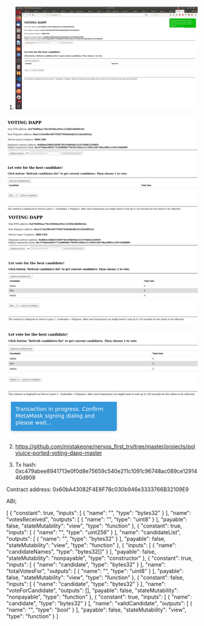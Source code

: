 1. ![Call](https://github.com/mistakeone/nervos_first_try/blob/master/7%20task/888881.png?raw=true "Call")

![Call](https://github.com/mistakeone/nervos_first_try/blob/master/7%20task/8888.png?raw=true "Call")
![Call](https://github.com/mistakeone/nervos_first_try/blob/master/7%20task/888888.png?raw=true "Call")

![Call](https://github.com/mistakeone/nervos_first_try/blob/master/7%20task/8888888.png?raw=true "Call")
![Call](https://github.com/mistakeone/nervos_first_try/blob/master/7%20task/888888888.png?raw=true "Call")


2. https://github.com/mistakeone/nervos_first_try/tree/master/projects/polyjuice-ported-voting-dapp-master

3. 
   Tx hash: 0xc479abee8941713e0f0d8e75659c540e211c1091c96748ac089ce1291440d909


Contract address: 0x60bA43082F4E8F78c030b946e3333766B32109E9



ABI;

[
    {
      "constant": true,
      "inputs": [
        {
          "name": "",
          "type": "bytes32"
        }
      ],
      "name": "votesReceived",
      "outputs": [
        {
          "name": "",
          "type": "uint8"
        }
      ],
      "payable": false,
      "stateMutability": "view",
      "type": "function"
    },
    {
      "constant": true,
      "inputs": [
        {
          "name": "",
          "type": "uint256"
        }
      ],
      "name": "candidateList",
      "outputs": [
        {
          "name": "",
          "type": "bytes32"
        }
      ],
      "payable": false,
      "stateMutability": "view",
      "type": "function"
    },
    {
      "inputs": [
        {
          "name": "candidateNames",
          "type": "bytes32[]"
        }
      ],
      "payable": false,
      "stateMutability": "nonpayable",
      "type": "constructor"
    },
    {
      "constant": true,
      "inputs": [
        {
          "name": "candidate",
          "type": "bytes32"
        }
      ],
      "name": "totalVotesFor",
      "outputs": [
        {
          "name": "",
          "type": "uint8"
        }
      ],
      "payable": false,
      "stateMutability": "view",
      "type": "function"
    },
    {
      "constant": false,
      "inputs": [
        {
          "name": "candidate",
          "type": "bytes32"
        }
      ],
      "name": "voteForCandidate",
      "outputs": [],
      "payable": false,
      "stateMutability": "nonpayable",
      "type": "function"
    },
    {
      "constant": true,
      "inputs": [
        {
          "name": "candidate",
          "type": "bytes32"
        }
      ],
      "name": "validCandidate",
      "outputs": [
        {
          "name": "",
          "type": "bool"
        }
      ],
      "payable": false,
      "stateMutability": "view",
      "type": "function"
    }
]
